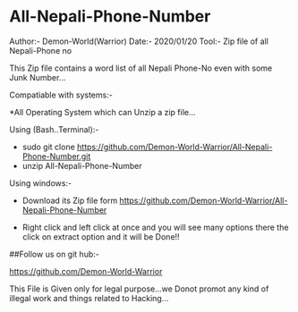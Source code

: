 # All-Nepali-Phone-Number

Author:- Demon-World(Warrior)
Date:-   2020/01/20
Tool:- Zip file of all Nepali-Phone no

This Zip file contains a word list of all Nepali Phone-No even with some Junk Number...

Compatiable with systems:-
  
  *All Operating System which can Unzip a zip file...
  
Using (Bash..Terminal):-
 
 * sudo git clone https://github.com/Demon-World-Warrior/All-Nepali-Phone-Number.git
 * unzip All-Nepali-Phone-Number
 
Using windows:-

* Download its Zip file form https://github.com/Demon-World-Warrior/All-Nepali-Phone-Number

* Right click and left click at once and you will see many options there the click on extract option and it will be Done!!

##Follow us on git hub:-
  
  https://github.com/Demon-World-Warrior
  
This File is Given only for legal purpose...we Donot promot any kind of illegal work and things related to Hacking...

